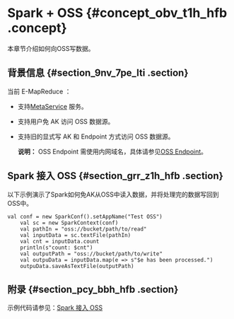 # Spark + OSS {#concept_obv_t1h_hfb .concept}

本章节介绍如何向OSS写数据。

## 背景信息 {#section_9nv_7pe_lti .section}

当前 E-MapReduce ：

-   支持[MetaService](../../../../cn.zh-CN/集群规划与配置/集群配置/MetaService.md#) 服务。
-   支持用户免 AK 访问 OSS 数据源。
-   支持旧的显式写 AK 和 Endpoint 方式访问 OSS 数据源。

    **说明：** OSS Endpoint 需使用内网域名，具体请参见[OSS Endpoint](../../../../cn.zh-CN/开发指南/访问域名（Endpoint）/访问域名和数据中心.md#)。


## Spark 接入 OSS {#section_grr_z1h_hfb .section}

以下示例演示了Spark如何免AK从OSS中读入数据，并将处理完的数据写回到OSS中。

``` {#codeblock_ejz_rbt_775}
val conf = new SparkConf().setAppName("Test OSS")
    val sc = new SparkContext(conf)
    val pathIn = "oss://bucket/path/to/read"
    val inputData = sc.textFile(pathIn)
    val cnt = inputData.count
    println(s"count: $cnt")
    val outputPath = "oss://bucket/path/to/write"
    val outpuData = inputData.map(e => s"$e has been processed.")
    outpuData.saveAsTextFile(outputPath)
```

## 附录 {#section_pcy_bbh_hfb .section}

示例代码请参见：[Spark 接入 OSS](https://github.com/aliyun/aliyun-emapreduce-demo/blob/master/src/main/scala/com/aliyun/emr/example/OSSSample.scala)

